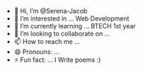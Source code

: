 - 👋 Hi, I’m @Serena-Jacob
- 👀 I’m interested in ... Web Development
- 🌱 I’m currently learning ... BTECH 1st year
- 💞️ I’m looking to collaborate on ...
- 📫 How to reach me ...
- 😄 Pronouns: ...
- ⚡ Fun fact: ... I Write poems :)

<!---
Serena-Jacob/Serena-Jacob is a ✨ special ✨ repository because its `README.md` (this file) appears on your GitHub profile.
You can click the Preview link to take a look at your changes.
--->
